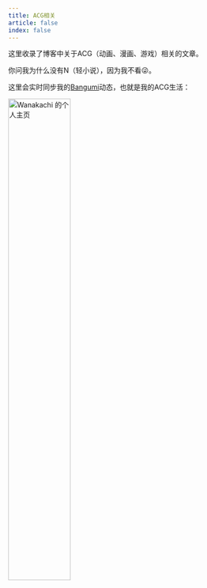 ```yaml
---
title: ACG相关
article: false
index: false
---
```


这里收录了博客中关于ACG（动画、漫画、游戏）相关的文章。

你问我为什么没有N（轻小说），因为我不看:stuck_out_tongue_winking_eye:。

这里会实时同步我的[Bangumi](https://bangumi.tv/)动态，也就是我的ACG生活：

<a href="http://bangumi.tv/user/881268">
<img src="http://bangumi.tv/chart/img/881268" border="0" width="50%" alt="Wanakachi 的个人主页" />
</a>

<Catalog />
